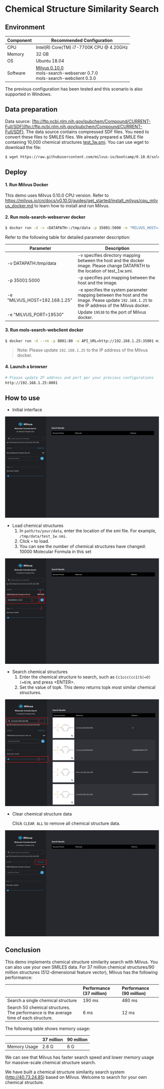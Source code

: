 # Chemical Structure Similarity Search

## Environment

| Component     | Recommended Configuration                                                     |
| -------- | ------------------------------------------------------------ |
| CPU      | Intel(R) Core(TM) i7-7700K CPU @ 4.20GHz                     |
| Memory   | 32 GB                                                         |
| OS       | Ubuntu 18.04                                                 |
| Software | [Milvus 0.10.0](https://milvus.io/cn/docs/v0.10.0/guides/get_started/install_milvus/cpu_milvus_docker.md) <br />mols-search-webserver 0.7.0 <br />mols-search-webclient 0.3.0 |

The previous configuration has been tested and this scenario is also supported in Windows.

## Data preparation

Data source: [ftp://ftp.ncbi.nlm.nih.gov/pubchem/Compound/CURRENT-Full/SDF](ftp://ftp.ncbi.nlm.nih.gov/pubchem/Compound/CURRENT-Full/SDF). The data source contains compressed SDF files. You need to convert these files to SMILES files. We already prepared a SMILE file containing 10,000 chemical structures [test_1w.smi](../../solutions/mols_search/smiles-data). You can use wget to download the file:

```bash
$ wget https://raw.githubusercontent.com/milvus-io/bootcamp/0.10.0/solutions/mols_search/smiles-data/test_1w.smi
```

## Deploy

#### 1. Run Milvus Docker

This demo uses Milvus 0.10.0 CPU version. Refer to https://milvus.io/cn/docs/v0.10.0/guides/get_started/install_milvus/cpu_milvus_docker.md to learn how to install and run Milvus. 

#### 2. Run mols-search-webserver docker

```bash
$ docker run -d -v <DATAPATH>:/tmp/data -p 35001:5000 -e "MILVUS_HOST=192.168.1.25" -e "MILVUS_PORT=19530" milvusbootcamp/mols-search-webserver:0.7.0
```

Refer to the following table for detailed parameter description:

| Parameter                     | Description                                                      |
| ----------------------------- | ------------------------------------------------------------ |
| -v DATAPATH:/tmp/data       | -v specifies directory mapping between the host and the docker image. Please change DATAPATH to the location of test_1w.smi. |
| -p 35001:5000                 | -p specifies pot mapping between the host and the image.                        |
| -e "MILVUS_HOST=192.168.1.25" | -e specifies the system parameter mapping between the host and the image. Pease update `192.168.1.25` to the IP address of the Milvus docker.|
| -e "MILVUS_PORT=19530"        | Update `19530` to the port of Milvus docker.           |

#### 3. Run mols-search-webclient docker

```bash
$ docker run -d --rm -p 8001:80 -e API_URL=http://192.168.1.25:35001 milvusbootcamp/mols-search-webclient:0.3.0
```

> Note: Please update `192.168.1.25` to the IP address of the Milvus docker.

#### 4. Launch a browser

```bash
# Please update IP address and port per your previous configurations
http://192.168.1.25:8001
```

## How to use

- Initial interface

![](../../solutions/mols_search/assert/init_status.PNG)

- Load chemical structures
  1. In `path/to/your/data`, enter the location of the smi file. For example, `/tmp/data/test_1w.smi`.
  2. Click `+` to load.
  3. You can see the number of chemical structures have changed: 10000 Molecular Formula in this set

![](../../solutions/mols_search/assert/load_data.PNG)

- Search chemical structures
  1. Enter the chemical structure to search, such as `Cc1ccc(cc1)S(=O)(=O)N`, and press \<ENTER\>.
  2. Set the value of topk. This demo returns topk most similar chemical structures.

![](../../solutions/mols_search/assert/search_data.PNG)

- Clear chemical structure data

  Click `CLEAR ALL` to remove all chemical structure data.

![](../../solutions/mols_search/assert/delete_data.PNG)


## Conclusion

This demo implements chemical structure similarity search with Milvus. You can also use your own SMILES data. For 37 million chemical structures/90 million structures (512-dimensional feature vector), Milvus has the following performance:

|                                                              | Performance (37 million) | Performance (90 million) |
| :----------------------------------------------------------- | :------------------------- | :--------------------- |
| Search a single chemical structure                                       | 190 ms                      | 480 ms                  |
| Search 50 chemical structures. The performance is the average time of each structure.| 6 ms                        | 12 ms       |

The following table shows memory usage:

|                 | 37 million | 90 million |
| :-------------- | :----------------- | :------------- |
| Memory Usage | 2.6 G               | 6 G             |

We can see that Milvus has faster search speed and lower memory usage for massive-scale chemical structure search.

We have built a chemical structure similarity search system (http://40.73.24.85) based on Milvus. Welcome to search for your own chemical structure.

